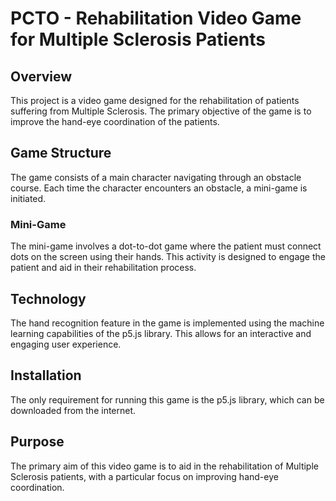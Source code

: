 # PCTO - Rehabilitation Video Game for Multiple Sclerosis Patients

## Overview
This project is a video game designed for the rehabilitation of patients suffering from Multiple Sclerosis. The primary objective of the game is to improve the hand-eye coordination of the patients.

## Game Structure
The game consists of a main character navigating through an obstacle course. Each time the character encounters an obstacle, a mini-game is initiated.

### Mini-Game
The mini-game involves a dot-to-dot game where the patient must connect dots on the screen using their hands. This activity is designed to engage the patient and aid in their rehabilitation process.

## Technology
The hand recognition feature in the game is implemented using the machine learning capabilities of the p5.js library. This allows for an interactive and engaging user experience.

## Installation
The only requirement for running this game is the p5.js library, which can be downloaded from the internet.

## Purpose
The primary aim of this video game is to aid in the rehabilitation of Multiple Sclerosis patients, with a particular focus on improving hand-eye coordination.


